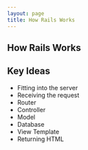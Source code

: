 ```yaml
---
layout: page
title: How Rails Works
---
```


## How Rails Works

## Key Ideas

* Fitting into the server
* Receiving the request
* Router
* Controller
* Model
* Database
* View Template
* Returning HTML
